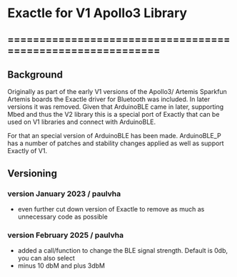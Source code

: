 # Exactle for V1 Apollo3 Library
## ===========================================================

## Background
Originally as part of the early V1 versions of the Apollo3/ Artemis Sparkfun Artemis boards
the Exactle driver for Bluetooth was included. In later versions it was removed.
Given that ArduinoBLE came in later, supporting Mbed and thus the V2 library this is a
special port of Exactly that can be used on V1 libraries and connect with ArduinoBLE.

For that an special version of ArduinoBLE has been made. ArduinoBLE_P has a number of
patches and stability changes applied as well as support Exactly of V1.


## Versioning

### version January 2023 / paulvha
* even further cut down version of Exactle to remove as much as unnecessary code as possible

### version February 2025 / paulvha
* added a call/function to change the BLE signal strength. Default is 0db, you can also select
* minus 10 dbM and plus 3dbM
